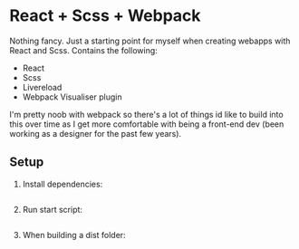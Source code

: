 # React + Scss + Webpack
Nothing fancy. Just a starting point for myself when creating webapps with React and Scss. Contains the following:
- React
- Scss
- Livereload
- Webpack Visualiser plugin

I'm pretty noob with webpack so there's a lot of things id like to build into this over time as I get more comfortable with being a front-end dev (been working as a designer for the past few years).

## Setup
1. Install dependencies:

    ```npm install
    ```

2. Run start script:

    ```npm start
    ```

3. When building a dist folder:
  
    ```npm run-script build
    ``` 